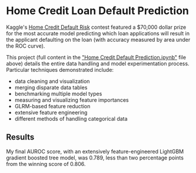 # Home Credit Loan Default Prediction

Kaggle's <a href="https://www.kaggle.com/c/home-credit-default-risk">Home Credit Default Risk</a> contest featured a $70,000 dollar prize for the most accurate model predicting which loan applications will result in the applicant defaulting on the loan (with accuracy measured by area under the ROC curve). 

This project (full content in the <a href="https://github.com/gqfiddler/predicting-loan-defaults/blob/master/Home%20Credit%20Default%20Prediction.ipynb">"Home Credit Default Prediction.ipynb"</a> file above) details the entire data handling and model experimentation process. Particular techniques demonstrated include:
- data cleaning and visualization
- merging disparate data tables
- benchmarking multiple model types
- measuring and visualizing feature importances
- GLRM-based feature reduction
- extensive feature engineering
- different methods of handling categorical data

## Results

My final AUROC score, with an extensively feature-engineered LightGBM gradient boosted tree model, was 0.789, less than two percentage points from the winning score of 0.806.




